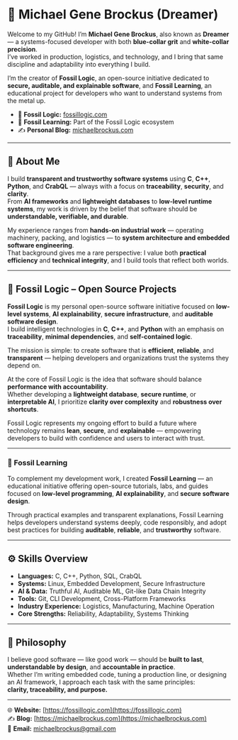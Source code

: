 # 🌊 Michael Gene Brockus (Dreamer)

Welcome to my GitHub! I’m **Michael Gene Brockus**, also known as **Dreamer** — a systems-focused developer with both **blue-collar grit** and **white-collar precision**.  
I’ve worked in production, logistics, and technology, and I bring that same discipline and adaptability into everything I build.  

I’m the creator of **Fossil Logic**, an open-source initiative dedicated to **secure, auditable, and explainable software**, and **Fossil Learning**, an educational project for developers who want to understand systems from the metal up.  

- 🔗 **Fossil Logic:** [fossillogic.com](https://fossillogic.com/)  
- 📘 **Fossil Learning:** Part of the Fossil Logic ecosystem  
- ✍️ **Personal Blog:** [michaelbrockus.com](https://michaelbrockus.com/)  

---

## 🧠 About Me

I build **transparent and trustworthy software systems** using **C**, **C++**, **Python**, and **CrabQL** — always with a focus on **traceability**, **security**, and **clarity**.  
From **AI frameworks** and **lightweight databases** to **low-level runtime systems**, my work is driven by the belief that software should be **understandable, verifiable, and durable**.

My experience ranges from **hands-on industrial work** — operating machinery, packing, and logistics — to **system architecture and embedded software engineering**.  
That background gives me a rare perspective: I value both **practical efficiency** and **technical integrity**, and I build tools that reflect both worlds.

---

## 🦴 Fossil Logic – Open Source Projects

**Fossil Logic** is my personal open-source software initiative focused on **low-level systems**, **AI explainability**, **secure infrastructure**, and **auditable software design**.  
I build intelligent technologies in **C**, **C++**, and **Python** with an emphasis on **traceability**, **minimal dependencies**, and **self-contained logic**.

The mission is simple: to create software that is **efficient**, **reliable**, and **transparent** — helping developers and organizations trust the systems they depend on.

At the core of Fossil Logic is the idea that software should balance **performance with accountability**.  
Whether developing a **lightweight database**, **secure runtime**, or **interpretable AI**, I prioritize **clarity over complexity** and **robustness over shortcuts**.

Fossil Logic represents my ongoing effort to build a future where technology remains **lean**, **secure**, and **explainable** — empowering developers to build with confidence and users to interact with trust.

---

### 📘 Fossil Learning

To complement my development work, I created **Fossil Learning** — an educational initiative offering open-source tutorials, labs, and guides focused on **low-level programming**, **AI explainability**, and **secure software design**.

Through practical examples and transparent explanations, Fossil Learning helps developers understand systems deeply, code responsibly, and adopt best practices for building **auditable**, **reliable**, and **trustworthy** software.

---

## ⚙️ Skills Overview

- **Languages:** C, C++, Python, SQL, CrabQL  
- **Systems:** Linux, Embedded Development, Secure Infrastructure  
- **AI & Data:** Truthful AI, Auditable ML, Git-like Data Chain Integrity  
- **Tools:** Git, CLI Development, Cross-Platform Frameworks  
- **Industry Experience:** Logistics, Manufacturing, Machine Operation  
- **Core Strengths:** Reliability, Adaptability, Systems Thinking  

---

## 💬 Philosophy

I believe good software — like good work — should be **built to last**, **understandable by design**, and **accountable in practice**.  
Whether I’m writing embedded code, tuning a production line, or designing an AI framework, I approach each task with the same principles:  
**clarity, traceability, and purpose.**

---

🌐 **Website:** [https://fossillogic.com](https://fossillogic.com)  
✍️ **Blog:** [https://michaelbrockus.com](https://michaelbrockus.com)  
📧 **Email:** [michaelbrockus@gmail.com](mailto:michaelbrockus@gmail.com)